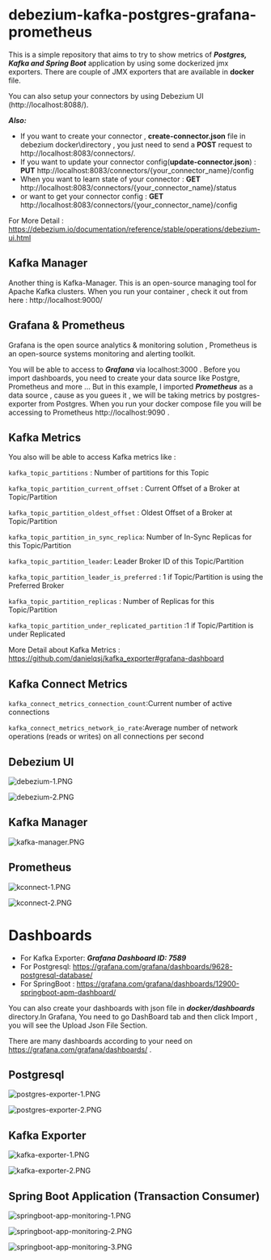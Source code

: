 # debezium-kafka-postgres-grafana-prometheus

This is a simple repository that aims to  try to show metrics of  ***Postgres, Kafka and Spring Boot*** application by using some dockerized  jmx exporters. There are couple of JMX exporters that are available in **docker** file.

You can also setup your connectors by using Debezium UI (http://localhost:8088/). 

**_Also:_** 

* If you want to create your connector , **create-connector.json** file in debezium docker\directory , you just need to send a **POST** request to http://localhost:8083/connectors/.
* If you want to update your connector config(**update-connector.json**) : **PUT**  http://localhost:8083/connectors/{your_connector_name}/config
* When you want to learn state of your connector : **GET** http://localhost:8083/connectors/{your_connector_name}/status
* or want to get  your connector config : **GET** http://localhost:8083/connectors/{your_connector_name}/config

For More Detail  : https://debezium.io/documentation/reference/stable/operations/debezium-ui.html

## Kafka Manager
Another thing is Kafka-Manager.  This is an open-source managing tool for Apache Kafka clusters.
When you run your container , check it out from here : http://localhost:9000/

## Grafana & Prometheus
Grafana is the open source analytics & monitoring solution , Prometheus is an open-source systems monitoring and alerting toolkit.

You will be able to access to ***Grafana*** via localhost:3000 . Before you import dashboards, you need to create your data source  like Postgre, Prometheus and more ... But in this example, I imported ***Prometheus*** as a data source , cause as you guees it , we will be taking metrics by postgres-exporter from Postgres. When you run your docker compose file  you will be accessing to Prometheus http://localhost:9090  .

## Kafka Metrics
You also will be able to access Kafka metrics like  :

`kafka_topic_partitions` : Number of partitions for this Topic

`kafka_topic_partition_current_offset` : Current Offset of a Broker at Topic/Partition

`kafka_topic_partition_oldest_offset` : Oldest Offset of a Broker at Topic/Partition

`kafka_topic_partition_in_sync_replica`: Number of In-Sync Replicas for this Topic/Partition

`kafka_topic_partition_leader`: Leader Broker ID of this Topic/Partition

`kafka_topic_partition_leader_is_preferred` : 1 if Topic/Partition is using the Preferred Broker

`kafka_topic_partition_replicas` : Number of Replicas for this Topic/Partition

`kafka_topic_partition_under_replicated_partition` :1 if Topic/Partition is under Replicated

More Detail about Kafka Metrics : https://github.com/danielqsj/kafka_exporter#grafana-dashboard

## Kafka Connect Metrics

`kafka_connect_metrics_connection_count`:Current number of active connections

`kafka_connect_metrics_network_io_rate`:Average number of network operations (reads or writes) on all connections per second

## Debezium UI
![debezium-1.PNG](docker%2Fimages%2Fdebezium-1.PNG)

![debezium-2.PNG](docker%2Fimages%2Fdebezium-2.PNG)

## Kafka Manager
![kafka-manager.PNG](docker%2Fimages%2Fkafka-manager.PNG)

## Prometheus
![kconnect-1.PNG](docker%2Fimages%2Fkconnect-1.PNG)

![kconnect-2.PNG](docker%2Fimages%2Fkconnect-2.PNG)

# Dashboards

* For Kafka Exporter: ***Grafana Dashboard ID: 7589***
* For Postgresql:   https://grafana.com/grafana/dashboards/9628-postgresql-database/
* For SpringBoot : https://grafana.com/grafana/dashboards/12900-springboot-apm-dashboard/

You can also create your dashboards with json file in ***docker/dashboards*** directory.In Grafana, You need to go DashBoard tab and then click Import , you will see the Upload Json File Section.

There are many dashboards according to your need on https://grafana.com/grafana/dashboards/ . 

## Postgresql

![postgres-exporter-1.PNG](docker%2Fimages%2Fpostgres-exporter-1.PNG)

![postgres-exporter-2.PNG](docker%2Fimages%2Fpostgres-exporter-2.PNG)

## Kafka Exporter
![kafka-exporter-1.PNG](docker%2Fimages%2Fkafka-exporter-1.PNG)

![kafka-exporter-2.PNG](docker%2Fimages%2Fkafka-exporter-2.PNG)

## Spring Boot Application (Transaction Consumer)
![springboot-app-monitoring-1.PNG](docker%2Fimages%2Fspringboot-app-monitoring-1.PNG)

![springboot-app-monitoring-2.PNG](docker%2Fimages%2Fspringboot-app-monitoring-2.PNG)

![springboot-app-monitoring-3.PNG](docker%2Fimages%2Fspringboot-app-monitoring-3.PNG)

